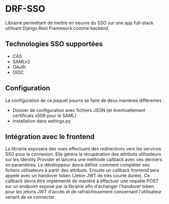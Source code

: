 # DRF-SSO

Librairie permettant de mettre en oeuvre du SSO sur une app full-stack utilisant Django Rest Framework comme backend.

## Technologies SSO supportées

- CAS
- SAMLv2
- OAuth
- OIDC

## Configuration

La configuration de ce paquet pourra se faire de deux manières différentes : 

- Dossier de configuration avec fichiers JSON (et éventuellement certificats x509 pour le SAML)
- Installation dans settings.py

## Intégration avec le frontend

La librairie exposera des vues effectuant des redirections vers les services SSO pour la connexion.
Elle gérera la récupération des attributs utilisateurs sur les Identity Provider et lancera une méthode callback avec ces derniers en paramètres.
Le développeur devra définir comment compléter ses fichers utilisateurs à partir des attributs.
Ensuite un callback frontend sera appelé avec un handover token (Jeton JWT de très courte durée).
Ce callback devra être implémenté de manière à effectuer une requête POST sur un endpoint exposé par la librairie afin d'échanger l'handover token pour
les jetons JWT d'accès et de rafraîchissement concernant l'utilisateur venant de se connecter.